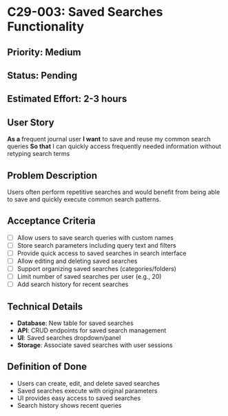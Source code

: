 # C29-003: Saved Searches Functionality

## Priority: Medium
## Status: Pending
## Estimated Effort: 2-3 hours

## User Story
**As a** frequent journal user
**I want** to save and reuse my common search queries
**So that** I can quickly access frequently needed information without retyping search terms

## Problem Description
Users often perform repetitive searches and would benefit from being able to save and quickly execute common search patterns.

## Acceptance Criteria
- [ ] Allow users to save search queries with custom names
- [ ] Store search parameters including query text and filters
- [ ] Provide quick access to saved searches in search interface
- [ ] Allow editing and deleting saved searches
- [ ] Support organizing saved searches (categories/folders)
- [ ] Limit number of saved searches per user (e.g., 20)
- [ ] Add search history for recent searches

## Technical Details
- **Database**: New table for saved searches
- **API**: CRUD endpoints for saved search management
- **UI**: Saved searches dropdown/panel
- **Storage**: Associate saved searches with user sessions

## Definition of Done
- Users can create, edit, and delete saved searches
- Saved searches execute with original parameters
- UI provides easy access to saved searches
- Search history shows recent queries
